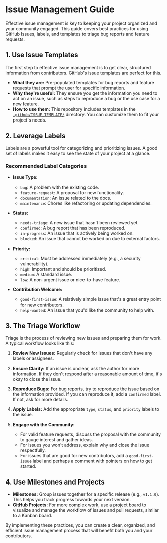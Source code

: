 # Issue Management Guide

Effective issue management is key to keeping your project organized and your community engaged. This guide covers best practices for using GitHub Issues, labels, and templates to triage bug reports and feature requests.

## 1. Use Issue Templates

The first step to effective issue management is to get clear, structured information from contributors. GitHub's issue templates are perfect for this.

- **What they are:** Pre-populated templates for bug reports and feature requests that prompt the user for specific information.
- **Why they're useful:** They ensure you get the information you need to act on an issue, such as steps to reproduce a bug or the use case for a new feature.
- **How to use them:** This repository includes templates in the [`.github/ISSUE_TEMPLATE/`](../.github/ISSUE_TEMPLATE/) directory. You can customize them to fit your project's needs.

## 2. Leverage Labels

Labels are a powerful tool for categorizing and prioritizing issues. A good set of labels makes it easy to see the state of your project at a glance.

### Recommended Label Categories

- **Issue Type:**
  - `bug`: A problem with the existing code.
  - `feature-request`: A proposal for new functionality.
  - `documentation`: An issue related to the docs.
  - `maintenance`: Chores like refactoring or updating dependencies.

- **Status:**
  - `needs-triage`: A new issue that hasn't been reviewed yet.
  - `confirmed`: A bug report that has been reproduced.
  - `in-progress`: An issue that is actively being worked on.
  - `blocked`: An issue that cannot be worked on due to external factors.

- **Priority:**
  - `critical`: Must be addressed immediately (e.g., a security vulnerability).
  - `high`: Important and should be prioritized.
  - `medium`: A standard issue.
  - `low`: A non-urgent issue or nice-to-have feature.

- **Contribution Welcome:**
  - `good-first-issue`: A relatively simple issue that's a great entry point for new contributors.
  - `help-wanted`: An issue that you'd like the community to help with.

## 3. The Triage Workflow

Triage is the process of reviewing new issues and preparing them for work. A typical workflow looks like this:

1.  **Review New Issues:** Regularly check for issues that don't have any labels or assignees.

2.  **Ensure Clarity:** If an issue is unclear, ask the author for more information. If they don't respond after a reasonable amount of time, it's okay to close the issue.

3.  **Reproduce Bugs:** For bug reports, try to reproduce the issue based on the information provided. If you can reproduce it, add a `confirmed` label. If not, ask for more details.

4.  **Apply Labels:** Add the appropriate `type`, `status`, and `priority` labels to the issue.

5.  **Engage with the Community:**
    - For valid feature requests, discuss the proposal with the community to gauge interest and gather ideas.
    - For issues you won't address, explain why and close the issue respectfully.
    - For issues that are good for new contributors, add a `good-first-issue` label and perhaps a comment with pointers on how to get started.

## 4. Use Milestones and Projects

- **Milestones:** Group issues together for a specific release (e.g., `v1.1.0`). This helps you track progress towards your next version.
- **GitHub Projects:** For more complex work, use a project board to visualize and manage the workflow of issues and pull requests, similar to a Kanban board.

By implementing these practices, you can create a clear, organized, and efficient issue management process that will benefit both you and your contributors.
